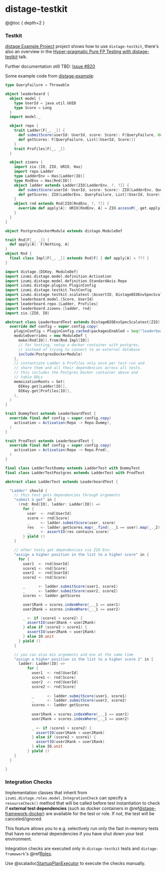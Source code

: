 distage-testkit
=======

@@toc { depth=2 }

### Testkit

[distage Example Project](https://github.com/7mind/distage-example) project shows how to use `distage-testkit`, there's also
an overview in the [Hyper-pragmatic Pure FP Testing with distage-testkit](https://www.youtube.com/watch?v=CzpvjkUukAs) talk. 

Further documentation still TBD: [Issue #820](https://github.com/7mind/izumi/issues/820)

Some example code from [distage-example](https://github.com/7mind/distage-example):

```scala mdoc:reset:invisible:to-string
type QueryFailure = Throwable

object leaderboard {
  object model {
    type UserId = java.util.UUID
    type Score = Long
  }
  import model._

  object repo {
    trait Ladder[F[_, _]] {
      def submitScore(userId: UserId, score: Score): F[QueryFailure, Unit]
      def getScores: F[QueryFailure, List[(UserId, Score)]]
    }
    trait Profiles[F[_, _]]
  }

  object zioenv {
    import zio.{IO, ZIO, URIO, Has}
    import repo.Ladder
    type LadderEnv = Has[Ladder[IO]]
    type RndEnv = Has[Rnd[IO]]
    object ladder extends Ladder[ZIO[LadderEnv, ?, ?]] {
      def submitScore(userId: UserId, score: Score): ZIO[LadderEnv, QueryFailure, Unit] = ZIO.accessM(_.get.submitScore(userId, score))
      def getScores: ZIO[LadderEnv, QueryFailure, List[(UserId, Score)]]                = ZIO.accessM(_.get.getScores)
    }
    object rnd extends Rnd[ZIO[RndEnv, ?, ?]] {
      override def apply[A]: URIO[RndEnv, A] = ZIO.accessM(_.get.apply[A])
    }
  }
}

object PostgresDockerModule extends distage.ModuleDef

trait Rnd[F[_, _]] {
  def apply[A]: F[Nothing, A]
}
object Rnd {
  final class Impl[F[_, _]] extends Rnd[F] { def apply[A] = ??? }
}
```

```scala mdoc:to-string
import distage.{DIKey, ModuleDef}
import izumi.distage.model.definition.Activation
import izumi.distage.model.definition.StandardAxis.Repo
import izumi.distage.plugins.PluginConfig
import izumi.distage.testkit.TestConfig
import izumi.distage.testkit.scalatest.{AssertIO, DistageBIOEnvSpecScalatest}
import leaderboard.model.{Score, UserId}
import leaderboard.repo.{Ladder, Profiles}
import leaderboard.zioenv.{ladder, rnd}
import zio.{ZIO, IO}

abstract class LeaderboardTest extends DistageBIOEnvSpecScalatest[ZIO] with AssertIO {
  override def config = super.config.copy(
    pluginConfig = PluginConfig.cached(packagesEnabled = Seq("leaderboard.plugins")),
    moduleOverrides = new ModuleDef {
      make[Rnd[IO]].from[Rnd.Impl[IO]]
      // For testing, setup a docker container with postgres,
      // instead of trying to connect to an external database
      include(PostgresDockerModule)
    },
    // instantiate Ladder & Profiles only once per test-run and
    // share them and all their dependencies across all tests.
    // this includes the Postgres Docker container above and
    // table DDLs 
    memoizationRoots = Set(
      DIKey.get[Ladder[IO]],
      DIKey.get[Profiles[IO]],
    ),
  )
}

trait DummyTest extends LeaderboardTest {
  override final def config = super.config.copy(
    activation = Activation(Repo -> Repo.Dummy),
  )
}

trait ProdTest extends LeaderboardTest {
  override final def config = super.config.copy(
    activation = Activation(Repo -> Repo.Prod),
  )
}

final class LadderTestDummy extends LadderTest with DummyTest
final class LadderTestPostgres extends LadderTest with ProdTest

abstract class LadderTest extends LeaderboardTest {

  "Ladder" should {
    // this test gets dependencies through arguments
    "submit & get" in {
      (rnd: Rnd[IO], ladder: Ladder[IO]) =>
        for {
          user  <- rnd[UserId]
          score <- rnd[Score]
          _     <- ladder.submitScore(user, score)
          res   <- ladder.getScores.map(_.find(_._1 == user).map(_._2))
          _     <- assertIO(res contains score)
        } yield ()
    }

    // other tests get dependencies via ZIO Env:
    "assign a higher position in the list to a higher score" in {
      for {
        user1  <- rnd[UserId]
        score1 <- rnd[Score]
        user2  <- rnd[UserId]
        score2 <- rnd[Score]

        _      <- ladder.submitScore(user1, score1)
        _      <- ladder.submitScore(user2, score2)
        scores <- ladder.getScores

        user1Rank = scores.indexWhere(_._1 == user1)
        user2Rank = scores.indexWhere(_._1 == user2)

        _ <- if (score1 > score2) {
          assertIO(user1Rank < user2Rank)
        } else if (score2 > score1) {
          assertIO(user2Rank < user1Rank)
        } else IO.unit
      } yield ()
    }

    // you can also mix arguments and env at the same time
    "assign a higher position in the list to a higher score 2" in {
      ladder: Ladder[IO] =>
          for {
            user1  <- rnd[UserId]
            score1 <- rnd[Score]
            user2  <- rnd[UserId]
            score2 <- rnd[Score]
    
            _      <- ladder.submitScore(user1, score1)
            _      <- ladder.submitScore(user2, score2)
            scores <- ladder.getScores
    
            user1Rank = scores.indexWhere(_._1 == user1)
            user2Rank = scores.indexWhere(_._1 == user2)
    
            _ <- if (score1 > score2) {
              assertIO(user1Rank < user2Rank)
            } else if (score2 > score1) {
              assertIO(user2Rank < user1Rank)
            } else IO.unit
          } yield ()
    }
  }

}
```

### Integration Checks

Implementation classes that inherit from `izumi.distage.roles.model.IntegrationCheck` can specify a `resourceCheck()` method
that will be called before test instantiation to check if **external test dependencies** (such as docker containers in @ref[distage-framework-docker](distage-framework-docker.md#docker-test-resources))
are available for the test or role. If not, the test will be canceled/ignored.

This feature allows you to e.g. selectively run only the fast in-memory tests that have no external dependencies if you have 
shut down your test environment.

Integration checks are executed only in `distage-testkit` tests and `distage-framework`'s @ref[Roles](distage-framework.md#roles).

Use @scaladoc[StartupPlanExecutor](izumi.distage.roles.services.StartupPlanExecutor) to execute the checks manually.
